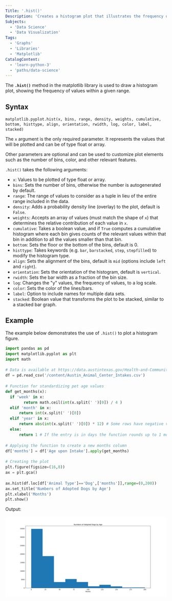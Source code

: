 ```yaml
---
Title: '.hist()'
Description: 'Creates a histogram plot that illustrates the frequency of values within a given range.'
Subjects:
  - 'Data Science'
  - 'Data Visualization'
Tags:
  - 'Graphs'
  - 'Libraries'
  - 'Matplotlib'
CatalogContent:
  - 'learn-python-3'
  - 'paths/data-science'
---
```


The **`.hist()`** method in the matplotlib library is used to draw a histogram plot, showing the frequency of values within a given range.

## Syntax

```pseudo
matplotlib.pyplot.hist(x, bins, range, density, weights, cumulative, bottom, histtype, align, orientation, rwidth, log, color, label, stacked)
```

The `x` argument is the only required parameter. It represents the values that will be plotted and can be of type float or array.

Other parameters are optional and can be used to customize plot elements such as the number of bins, color, and other relevant features.

`.hist()` takes the following arguments:

- `x`: Values to be plotted of type float or array.
- `bins`: Sets the number of bins, otherwise the number is autogenerated by default.
- `range`: The range of values to consider as a tuple in lieu of the entire range included in the data.
- `density`: Adds a probability density line (overlay) to the plot, default is `False`.
- `weights`: Accepts an array of values (must match the shape of `x`) that determines the relative contribution of each value in `x`.
- `cumulative`: Takes a boolean value, and if `True` computes a cumulative histogram where each bin gives counts of the relevant values within that bin in addition to all the values smaller than that bin.
- `bottom`: Sets the floor or the bottom of the bins, default is 0.
- `histtype`: Takes keywords (e.g. `bar`, `barstacked`, `step`, `stepfilled`) to modify the histogram type.
- `align`: Sets the alignment of the bins, default is `mid` (options include `left` and `right`).
- `orientation`: Sets the orientation of the histogram, default is `vertical`.
- `rwidth`: Sets the bar width as a fraction of the bin size.
- `log`: Changes the "y" values, the frequency of values, to a log scale.
- `color`: Sets the color of the lines/bars.
- `label`: Option to include names for multiple data sets.
- `stacked`: Boolean value that transforms the plot to be stacked, similar to a stacked bar graph.

## Example

The example below demonstrates the use of `.hist()` to plot a histogram figure.

```py
import pandas as pd
import matplotlib.pyplot as plt
import math

# Data is available at https://data.austintexas.gov/Health-and-Community-Services/Austin-Animal-Center-Intakes/wter-evkm
df = pd.read_csv('/content/Austin_Animal_Center_Intakes.csv')

# Function for standardizing pet age values
def get_months(x):
  if 'week' in x:
        return math.ceil(int(x.split(' ')[0]) / 4 )
  elif 'month' in x:
      return int(x.split(' ')[0])
  elif 'year' in x:
      return abs(int(x.split(' ')[0]) * 12) # Some rows have negative values
  else:
      return 1 # If the entry is in days the function rounds up to 1 month

# Applying the function to create a new months column
df['months'] = df['Age upon Intake'].apply(get_months)

# Creating the plot
plt.figure(figsize=(16,8))
ax = plt.gca()

ax.hist(df.loc[df['Animal Type']=='Dog',['months']],range=(0,200))
ax.set_title('Numbers of Adopted Dogs by Age')
plt.xlabel('Months')
plt.show()
```

Output:

![Output of matplotlib.pyplot.hist() function example](/media/matplotlib-hist-dogs-fig.png)
